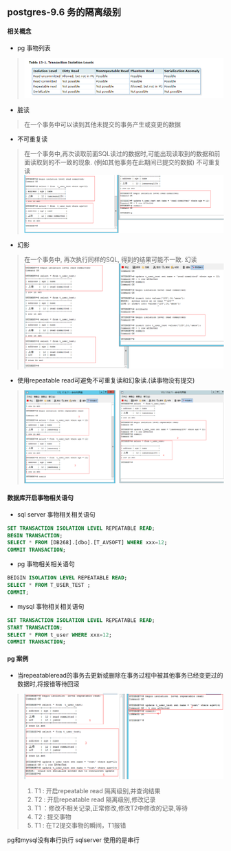 ## postgres-9.6 务的隔离级别

#### 相关概念

* pg 事物列表
>![](./images/pg-table.png)

* 脏读
> 在一个事务中可以读到其他未提交的事务产生或变更的数据

* 不可重复读
> 在一个事务中,再次读取前面SQL读过的数据时,可能出现读取到的数据和前面读取到的不一致的现象. (例如其他事务在此期间已提交的数据)
> 不可重复读
![](./images/read-commited-repat.png)


* 幻影
> 在一个事务中, 再次执行同样的SQL, 得到的结果可能不一致.
> 幻读
![](./images/read-commited-phantom.png)


* 使用repeatable read可避免不可重复读和幻象读.(读事物没有提交)
>![](./images/repeatable-read.png)

#### 数据库开启事物相关语句

* sql server 事物相关相关语句

```sql
SET TRANSACTION ISOLATION LEVEL REPEATABLE READ;
BEGIN TRANSACTION;
SELECT * FROM [DB268].[dbo].[T_AVSOFT] WHERE xxx=12;
COMMIT TRANSACTION;
```

* pg 事物相关相关语句

```sql
BEIGIN ISOLATION LEVEL REPEATABLE READ;
SELECT * FROM T_USER_TEST ;
COMMIT;
```

* mysql 事物相关相关语句
```sql
SET TRANSACTION ISOLATION LEVEL REPEATABLE READ;
START TRANSACTION;
SELECT * FROM t_user WHERE xxx=12;
COMMIT TRANSACTION;
```

#### pg 案例

* 当repeatableread的事务去更新或删除在事务过程中被其他事务已经变更过的数据时,将报错等待回滚
> ![](./images/1.png)<br/>
>1. T1 : 开启repeatable read 隔离级别,并查询结果<br/>
> 2. T2 : 开启repeatable read 隔离级别,修改记录<br/>
> 3. T1 ：修改不相关记录,正常修改,修改T2中修改的记录,等待<br/>
> 4. T2 : 提交事物<br/>
> 5. T1 : 在T2提交事物的瞬间，T1报错<br/>


pg和mysql没有串行执行
sqlserver 使用的是串行